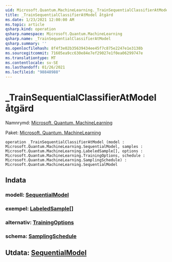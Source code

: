 ```yaml
---
uid: Microsoft.Quantum.MachineLearning._TrainSequentialClassifierAtModel
title: _TrainSequentialClassifierAtModel åtgärd
ms.date: 1/23/2021 12:00:00 AM
ms.topic: article
qsharp.kind: operation
qsharp.namespace: Microsoft.Quantum.MachineLearning
qsharp.name: _TrainSequentialClassifierAtModel
qsharp.summary: ''
ms.openlocfilehash: 8f4f3e02b35639434ee45f7c875e2247e1e3138b
ms.sourcegitcommit: 71605ea9cc630e84e7ef29027e1f0ea06299747e
ms.translationtype: MT
ms.contentlocale: sv-SE
ms.lasthandoff: 01/26/2021
ms.locfileid: "98848988"
---
```

# <a name="_trainsequentialclassifieratmodel-operation"></a>_TrainSequentialClassifierAtModel åtgärd

Namnrymd: [Microsoft. Quantum. MachineLearning](xref:Microsoft.Quantum.MachineLearning)

Paket: [Microsoft. Quantum. MachineLearning](https://nuget.org/packages/Microsoft.Quantum.MachineLearning)




```qsharp
operation _TrainSequentialClassifierAtModel (model : Microsoft.Quantum.MachineLearning.SequentialModel, samples : Microsoft.Quantum.MachineLearning.LabeledSample[], options : Microsoft.Quantum.MachineLearning.TrainingOptions, schedule : Microsoft.Quantum.MachineLearning.SamplingSchedule) : Microsoft.Quantum.MachineLearning.SequentialModel
```


## <a name="input"></a>Indata

### <a name="model--sequentialmodel"></a>modell: [SequentialModel](xref:Microsoft.Quantum.MachineLearning.SequentialModel)




### <a name="samples--labeledsample"></a>exempel: [LabeledSample](xref:Microsoft.Quantum.MachineLearning.LabeledSample)[]




### <a name="options--trainingoptions"></a>alternativ: [TrainingOptions](xref:Microsoft.Quantum.MachineLearning.TrainingOptions)




### <a name="schedule--samplingschedule"></a>schema: [SamplingSchedule](xref:Microsoft.Quantum.MachineLearning.SamplingSchedule)





## <a name="output--sequentialmodel"></a>Utdata: [SequentialModel](xref:Microsoft.Quantum.MachineLearning.SequentialModel)

